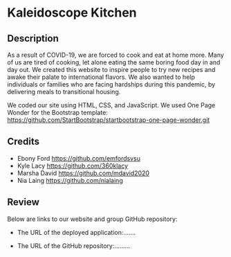 # Kaleidoscope Kitchen
 
## Description
 
As a result of COVID-19, we are forced to cook and eat at home more. Many of us are tired of cooking, let alone eating the same boring food day in and day out. We created this website to inspire people to try new recipes and awake their palate to international flavors. We also wanted to help individuals or families who are facing hardships during this pandemic, by delivering meals to transitional housing.                                                                                                                                                                                                  
 
We coded our site using HTML, CSS, and JavaScript. 
We used One Page Wonder for the Bootstrap template: https://github.com/StartBootstrap/startbootstrap-one-page-wonder.git
 
 
## Credits
 
- Ebony Ford          https://github.com/emfordsvsu
- Kyle Lacy           https://github.com/360klacy
- Marsha David        https://github.com/mdavid2020
- Nia Laing           https://github.com/nialaing
 
## Review
 
Below are links to our website and group GitHub repository:
 
* The URL of the deployed application:.......
 
* The URL of the GitHub repository:.........


